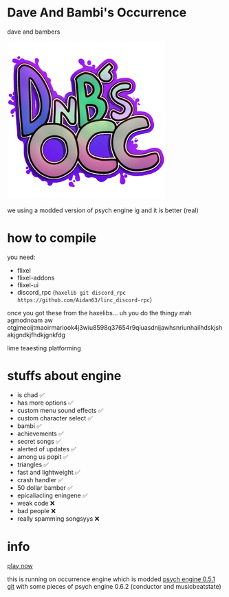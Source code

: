 # Dave And Bambi's Occurrence

dave and bambers

![daveandbamberslogo](bamberlogo.png)

we using a modded version of psych engine ig
and it is better (real)


# how to compile

you need:
- flixel
- flixel-addons
- flixel-ui
- discord_rpc (`haxelib git discord_rpc https://github.com/Aidan63/linc_discord-rpc`)

once you got these from the haxelibs... uh you do the thingy mah agmodnoam aw otgjmeoijtmaoirmariook4j3wiu8598q37654r9qiuasdnijawhsnriunhailhdskjshakjgndkjfhdkjgnkfdg

lime teaesting platforming


# stuffs about engine

- is chad ✅
- has more options ✅
- custom menu sound effects ✅
- custom character select ✅
- bambi ✅
- achievements ✅
- secret songs ✅
- alerted of updates ✅
- among us popit ✅
- triangles ✅
- fast and lightweight ✅
- crash handler ✅
- 50 dollar bamber ✅
- epicaliacling eningene ✅
- weak code ❌  
- bad people ❌
- really spamming songsyys ❌


# info

[play now](https://www.github.com/kstr743/dnb-occ)

this is running on occurrence engine which is modded [psych engine 0.5.1 git](https://github.com/ShadowMario/FNF-PsychEngine/commit/20ee49137e40eb0d7d06263cb1147ee749832e5d) with some pieces of psych engine 0.6.2 (conductor and musicbeatstate)
